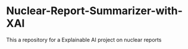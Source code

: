 # Nuclear-Report-Summarizer-with-XAI
This a repository for a Explainable AI project on nuclear reports
